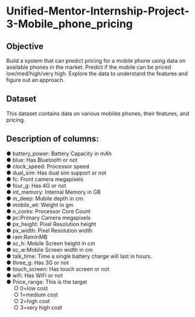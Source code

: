 # Unified-Mentor-Internship-Project-3-Mobile_phone_pricing

 ## Objective
 Build a system that can predict pricing for a mobile phone using data on available phones in the
 market. Predict if the mobile can be priced low/med/high/very high. Explore the data to
 understand the features and figure out an approach.

## Dataset
 This dataset contains data on various mobiles phones, their features, and pricing.
 
## Description of columns:
 ● battery_power: Battery Capacity in mAh<br>
 ● blue: Has Bluetooth or not<br>
 ● clock_speed: Processor speed<br>
 ● dual_sim: Has dual sim support or not<br>
 ● fc: Front camera megapixels<br>
 ● four_g: Has 4G or not<br>
 ● int_memory: Internal Memory in GB<br>
 ● m_deep: Mobile depth in cm.<br>
 ● mobile_wt: Weight in gm<br>
 ● n_cores: Processor Core Count<br>
 ● pc:Primary Camera megapixels<br>
 ● px_height: Pixel Resolution height<br>
 ● px_width: Pixel Resolution width<br>
 ● ram:RaminMB<br>
 ● sc_h: Mobile Screen height in cm<br>
 ● sc_w:Mobile Screen width in cm<br>
 ● talk_time: Time a single battery charge will last in hours.<br>
 ● three_g: Has 3G or not<br>
 ● touch_screen: Has touch screen or not<br>
 ● wifi: Has WiFi or not<br>
 ● Price_range: This is the target<br>
 &nbsp;&nbsp;&nbsp;&nbsp; ○ 0=low cost<br>
 &nbsp;&nbsp;&nbsp;&nbsp; ○ 1=medium cost<br>
 &nbsp;&nbsp;&nbsp;&nbsp; ○ 2=high cost<br>
 &nbsp;&nbsp;&nbsp;&nbsp; ○ 3=very high cost

